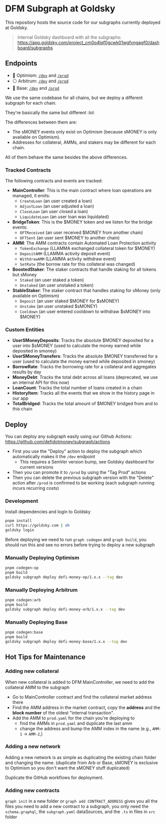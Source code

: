 # DFM Subgraph at Goldsky

This repository hosts the source code for our subgraphs currently deployed at Goldsky.

> Internal Goldsky dashboard with all the subgraphs: https://app.goldsky.com/project_cm0o4lqf0gcwk01wgfvngagf0/dashboard/subgraphs
  
## Endpoints
  
- 🔴 Optimism: [`/dev`](https://api.goldsky.com/api/public/project_cm0o4lqf0gcwk01wgfvngagf0/subgraphs/defi-money-optimism/dev/gn) and [`/prod`](https://api.goldsky.com/api/public/project_cm0o4lqf0gcwk01wgfvngagf0/subgraphs/defi-money-optimism/prod/gn) 
- ⚪️ Arbitrum: [`/dev`](https://api.goldsky.com/api/public/project_cm0o4lqf0gcwk01wgfvngagf0/subgraphs/defi-money-arbitrum/dev/gn) and [`/prod`](https://api.goldsky.com/api/public/project_cm0o4lqf0gcwk01wgfvngagf0/subgraphs/defi-money-arbitrum/prod/gn)
- 🔵 Base: [`/dev`](https://api.goldsky.com/api/public/project_cm0o4lqf0gcwk01wgfvngagf0/subgraphs/defi-money-base/dev/gn) and [`/prod`](https://api.goldsky.com/api/public/project_cm0o4lqf0gcwk01wgfvngagf0/subgraphs/defi-money-base/prod/gn)

We use the same codebase for all chains, but we deploy a different subgraph for each chain.

They're basically the same but different :lol:

The differences between them are:
- The sMONEY events only exist on Optimism (because sMONEY is only available on Optimism).
- Addresses for collateral, AMMs, and stakers may be different for each chain.

All of them behave the same besides the above differences.

### Tracked Contracts

The following contracts and events are tracked:

- **MainController**: This is the main contract where loan operations are managed, it emits:
  - `CreateLoan` (an user created a loan)
  - `AdjustLoan` (an user adjusted a loan)
  - `CloseLoan` (an user closed a loan)
  - `LiquidateLoan` (an user loan was liquidated)
- **BridgeToken**: This is the $MONEY token and we listen for the bridge events:
  - `OFTReceived` (an user received $MONEY from another chain)
  - `OFTSent` (an user sent $MONEY to another chain)
- **AMM**: The AMM contracts contain Automated Loan Protection activity
  - `TokenExchange` (LLAMMA exchanged collateral token for $MONEY)
  - `DepositAMM` (LLAMMA activity deposit event)
  - `WithdrawAMM` (LLAMMA activity withdraw event)
  - `SetRate` (the borrow rate for this collateral was changed)
- **BoostedStaker**: The staker contracts that handle staking for all tokens but sMoney
  - `Staked` (an user staked a token)
  - `Unstaked` (an user unstaked a token)
- **StableStaker**: The staker contract that handles staking for sMoney (only available on Optimism)
  - `Deposit` (an user staked $MONEY for $sMONEY)
  - `Unstake` (an user unstaked $sMONEY)
  - `Cooldown` (an user entered cooldown to withdraw $sMONEY into $MONEY)

### Custom Entities

- **UserSMoneyDeposits**: Tracks the absolute $MONEY deposited for a user into $sMONEY (used to calculate the money earned while deposited in smoney)
- **UserSMoneyTransfers**: Tracks the absolute $MONEY transferred for a user (used to calculate the money earned while deposited in smoney)
- **BorrowRate**: Tracks the borrowing rate for a collateral and aggregates results by day
- **MoneyDebt**: Tracks the total debt across all loans (deprecated, we use an internal API for this now)
- **LoanCount**: Tracks the total number of loans created in a chain
- **HistoryItem**: Tracks all the events that we show in the history page in our app
- **TotalBridged**: Tracks the total amount of $MONEY bridged from and to this chain

## Deploy

You can deploy any subgraph easily using our Github Actions: https://github.com/defidotmoney/subgraph/actions

- First you use the "Deploy" action to deploy the subgraph which automatically makes it the `/dev` endpoint
  - This requires a SemVer version bump, see Goldsky dashboard for current versions
- Then you can promote it to `/prod` by using the "Tag Prod" actions
- Then you can delete the previous subgraph version with the "Delete" action after `/prod` is confirmed to be working (each subgraph running incurs recurring costs)

### Development

Install dependencies and login to Goldsky

```sh
pnpm install
curl https://goldsky.com | sh
goldsky login
```

Before deploying we need to run `graph codegen` and `graph build`, you should run this and see no errors before trying to deploy a new subgraph

### Manually Deploying Optimism

```sh
pnpm codegen:op
pnpm build
goldsky subgraph deploy defi-money-op/1.x.x --tag dev
```

### Manually Deploying Arbitrum

```sh
pnpm codegen:arb
pnpm build
goldsky subgraph deploy defi-money-arb/1.x.x --tag dev
```

### Manually Deploying Base

```sh
pnpm codegen:base
pnpm build
goldsky subgraph deploy defi-money-base/1.x.x --tag dev
```

## Hot Tips for Maintenance

### Adding new collateral

When new collateral is added to DFM MainController, we need to add the collateral AMM to the subgraph

- Go to MainController contract and find the collateral market address there
- Find the AMM address in the market contract, copy the **address** and the **block number** of the oldest "internal transaction".
- Add the AMM to `prod.yaml` for the chain you're deploying to
  - find the AMMs in `prod.yaml` and duplicate the last amm  
  - change the address and bump the AMM index in the name (e.g., `AMM-1` -> `AMM-2`,)

### Adding a new network

Adding a new network is as simple as duplicating the existing chain folder and changing the name. (duplicate from Arb or Base, sMONEY is exclusive to Optimism so you don't want the sMONEY stuff duplicated)

Duplicate the GitHub workflows for deployment.

### Adding new contracts

`graph init` in a new folder or `graph add CONTRACT_ADDRESS` gives you all the files you need to add a new contract to a subgraph, you only need the `schema.graphql`, the `subgraph.yaml` dataSources, and the `.ts` in files in `src` folder
